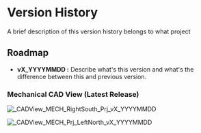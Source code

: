 # Version History

A brief description of this version history belongs to what project

## Roadmap

- __vX_YYYYMMDD :__ Describe what's this version and what's the difference between this and previous version.

### Mechanical CAD View (Latest Release)

![_CADView_MECH_RightSouth_Prj_vX_YYYYMMDD](https://github.com/mend0z0)

![_CADView_MECH_Prj_LeftNorth_vX_YYYYMMDD](https://github.com/mend0z0)